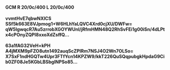 #### GCM R 20/0c/400 L 20/0c/400
**vvmtHvE7qbwNXlCS**<br/>**SSf5k663E8VJpmog1+W6HLhYaLQVC4Xrd0cjXU/DWFw=**<br/>**qW5IgwqcR7Au5zrrobXGOYWUnl/jRfmHMN48Q2RhSvFEi1g00iSn/4dLPtx4cPOnyZQPI8xxoXdZsffQ...**<br/><br/>
**63a1fAG32VeH+kPH**<br/>**A4jMXM9pFZO8utn1492auqScZPIRm7NSJ4O2Wn7OLSo=**<br/>**X7SxF1ndHGQTw4Upr3FTfYcn14KPZW9/kkT226QuSQqpubgkHpdaG9Cib0ZF08Je5KGbLBSbglNPSo85...**